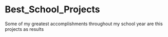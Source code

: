 # Best_School_Projects
Some of my greatest accomplishments throughout my school year are this projects as results
